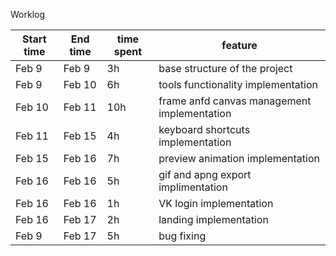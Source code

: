 Worklog


| Start time  | End time | time spent | feature |
|-----------|-------------|-------------|-------------|
| Feb 9 | Feb 9 | 3h | base structure of the project |
| Feb 9 | Feb 10 | 6h | tools functionality implementation |
| Feb 10 | Feb 11 | 10h | frame anfd canvas management implementation |
| Feb 11 | Feb 15 | 4h | keyboard shortcuts implementation |
| Feb 15 | Feb 16 | 7h | preview animation implementation |
| Feb 16 | Feb 16 | 5h | gif and apng export implimentation |
| Feb 16 | Feb 16 | 1h | VK login implementation |
| Feb 16 | Feb 17 | 2h | landing implementation |
| Feb 9 | Feb 17 | 5h | bug fixing |